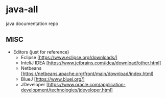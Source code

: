 # java-all
java documentation repo

## MISC

- Editors (just for reference)
    - Eclipse [https://www.eclipse.org/downloads/]
    - InteliJ IDEA [https://www.jetbrains.com/idea/download/other.html]
    - Netbeans [https://netbeans.apache.org/front/main/download/index.html]
    - BlueJ [https://www.bluej.org/]
    - JDeveloper [https://www.oracle.com/application-development/technologies/jdeveloper.html]